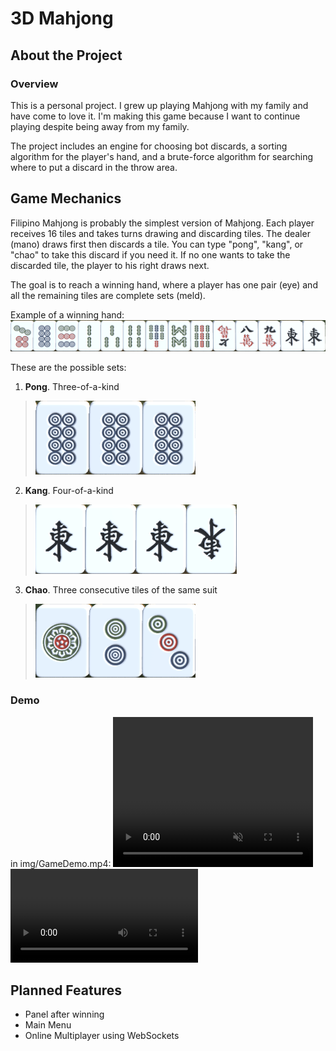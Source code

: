 # 3D Mahjong

## About the Project
### Overview
This is a personal project. I grew up playing Mahjong with my family and have come to love it. I'm making this game because I want to continue playing despite being away from my family.

The project includes an engine for choosing bot discards, a sorting algorithm for the player's hand, and a brute-force algorithm for searching where to put a discard in the throw area.

## Game Mechanics
Filipino Mahjong is probably the simplest version of Mahjong. Each player receives 16 tiles and takes turns drawing and discarding tiles. The dealer (mano) draws first then discards a tile. You can type "pong", "kang", or "chao" to take this discard if you need it. If no one wants to take the discarded tile, the player to his right draws next.

The goal is to reach a winning hand, where a player has one pair (eye) and all the remaining tiles are complete sets (meld).

Example of a winning hand:
![](img/winning_hand.png)

These are the possible sets:
1. **Pong**. Three-of-a-kind
> ![](img/pong.png)
2. **Kang**. Four-of-a-kind
> ![](img/kang.png)
3. **Chao**. Three consecutive tiles of the same suit
> ![](img/chao.png)

### Demo
in img/GameDemo.mp4:
<video width="320" height="240" controls loop="" muted="" autoplay="">
  <source src="https://github.com/atkandi111/16-Tile-Mahjong/raw/main/img/GameDemo.mp4">
</video>
![](img/GameDemo.mp4)

## Planned Features
+ Panel after winning
+ Main Menu
+ Online Multiplayer using WebSockets
